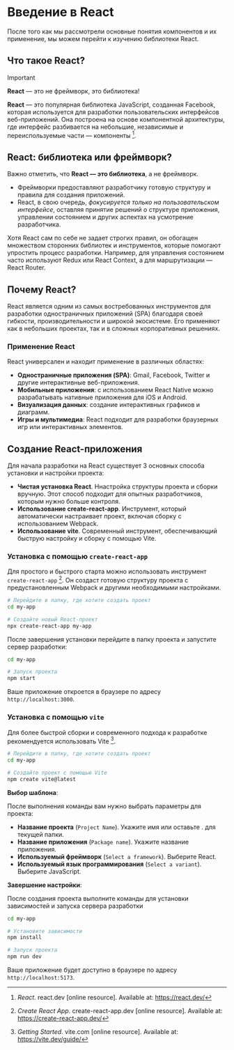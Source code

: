# Введение в React

После того как мы рассмотрели основные понятия компонентов и их применение, мы можем перейти к изучению библиотеки React.

## Что такое React?

> [!IMPORTANT]
> **React** — это не фреймворк, это библиотека!

**React** — это популярная библиотека JavaScript, созданная Facebook, которая используется для разработки пользовательских интерфейсов веб-приложений. Она построена на основе компонентной архитектуры, где интерфейс разбивается на небольшие, независимые и переиспользуемые части — компоненты [^1].

## React: библиотека или фреймворк?

Важно отметить, что **React — это библиотека**, а не фреймворк.

- Фреймворки предоставляют разработчику готовую структуру и правила для создания приложений.
- React, в свою очередь, _фокусируется только на пользовательском интерфейсе_, оставляя принятие решений о структуре приложения, управлении состоянием и других аспектах на усмотрение разработчика.

Хотя React сам по себе не задает строгих правил, он обогащен множеством сторонних библиотек и инструментов, которые помогают упростить процесс разработки. Например, для управления состоянием часто используют Redux или React Context, а для маршрутизации — React Router.

## Почему React?

React является одним из самых востребованных инструментов для разработки одностраничных приложений (SPA) благодаря своей гибкости, производительности и широкой экосистеме. Его применяют как в небольших проектах, так и в сложных корпоративных решениях.

### Применение React

React универсален и находит применение в различных областях:

- **Одностраничные приложения (SPA)**: Gmail, Facebook, Twitter и другие интерактивные веб-приложения.
- **Мобильные приложения**: с использованием React Native можно разрабатывать нативные приложения для iOS и Android.
- **Визуализация данных**: создание интерактивных графиков и диаграмм.
- **Игры и мультимедиа**: React подходит для разработки браузерных игр или интерактивных элементов.

## Создание React-приложения

Для начала разработки на React существует 3 основных способа установки и настройки проекта:

- **Чистая установка React**. Ннастройка структуры проекта и сборки вручную. Этот способ подходит для опытных разработчиков, которым нужно больше контроля.
- **Использование create-react-app**. Инструмент, который автоматически настраивает проект, включая сборку с использованием Webpack.
- **Использование vite**. Современный инструмент, обеспечивающий быструю настройку и сборку с помощью Vite.

### Установка с помощью `create-react-app`

Для простого и быстрого старта можно использовать инструмент `create-react-app` [^2]. Он создаст готовую структуру проекта с предустановленным Webpack и другими необходимыми настройками.

```bash
# Перейдите в папку, где хотите создать проект
cd my-app

# Создайте новый React-проект
npx create-react-app my-app
```

После завершения установки перейдите в папку проекта и запустите сервер разработки:

```bash
cd my-app

# Запуск проекта
npm start
```

Ваше приложение откроется в браузере по адресу `http://localhost:3000`.

### Установка с помощью `vite`

Для более быстрой сборки и современного подхода к разработке рекомендуется использовать Vite [^3].

```bash
# Перейдите в папку, где хотите создать проект
cd my-app

# Создайте проект с помощью Vite
npm create vite@latest
```

**Выбор шаблона**:

После выполнения команды вам нужно выбрать параметры для проекта:

- **Название проекта** (`Project Name`). Укажите имя или оставьте . для текущей папки.
- **Название приложения** (`Package name`). Укажите название приложения.
- **Используемый фреймворк** (`Select a framework`). Выберите React.
- **Используемый язык программирования** (`Select a variant`). Выберите JavaScript.

**Завершение настройки**:

После создания проекта выполните команды для установки зависимостей и запуска сервера разработки

```bash
cd my-app

# Установите зависимости
npm install

# Запуск проекта
npm run dev
```

Ваше приложение будет доступно в браузере по адресу `http://localhost:5173`.

[^1]: _React_. react.dev [online resource]. Available at: https://react.dev/
[^2]: _Create React App_. create-react-app.dev [online resource]. Available at: https://create-react-app.dev/
[^3]: _Getting Started_. vite.com [online resource]. Available at: https://vite.dev/guide/
